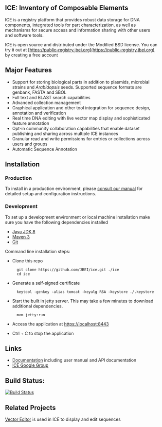 ## ICE: Inventory of Composable Elements
ICE is a registry platform that provides robust data storage for DNA components, integrated tools for part characterization, as well as mechanisms for secure access and information sharing with other users and software tools.

ICE is open source and distributed under the Modified BSD license. You can try it out at [https://public-registry.jbei.org](https://public-registry.jbei.org) by creating a free account

## Major Features
* Support for storing biological parts in addition to plasmids, microbial strains and *Arabidopsis* seeds. Supported sequence formats are genbank, FASTA and SBOL
* Full text and BLAST search capabilities
* Advanced collection management
* Graphical application and other tool integration for sequence design, annotation and verification
* Real time DNA editing with live vector map display and sophisticated feature annotation
* Opt-in community collaboration capabilities that enable dataset publishing and sharing across multiple ICE instances
* Granular read and write permissions for entries or collections across users and groups 
* Automatic Sequence Annotation

## Installation
### Production
To install in a production environment, please [consult our manual](http://ice.jbei.org/install) for detailed setup and configuration instructions.

### Development
To set up a development environment or local machine installation make sure you have the following dependencies installed

* [Java JDK 8](http://www.oracle.com/technetwork/java/javase/downloads/jdk8-downloads-2133151.html)
* [Maven 3](https://maven.apache.org/download.cgi)
* [Git](https://git-scm.com/downloads)

Command line installation steps:

* Clone this repo
     
        git clone https://github.com/JBEI/ice.git ./ice
        cd ice

* Generate a self-signed certificate

        keytool -genkey -alias tomcat -keyalg RSA -keystore ./.keystore

* Start the built in jetty server. This may take a few minutes to download additional dependencies.
        
        mvn jetty:run

* Access the application at [https://localhost:8443](https://localhost:8443)

* Ctrl + C to stop the application


## Links
* [Documentation](http://ice.jbei.org/) including user manual and API documentation
* [ICE Google Group](http://groups.google.com/group/gd-ice)

## Build Status:
[![Build Status](https://travis-ci.org/JBEI/ice.svg?branch=dev)](https://travis-ci.org/JBEI/ice)

## Related Projects
[Vector Editor](https://github.com/JBEI/vectoreditor) is used in ICE to display and edit sequences
